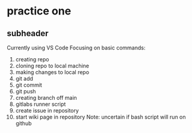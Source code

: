 # practice one
## subheader
Currently using VS Code
Focusing on basic commands: 
1. creating repo
2. cloning repo to local machine
3. making changes to local repo
4. git add
5. git commit
6. git push
7. creating branch off main
8. gitlabs runner script
9. create issue in repository
10. start wiki page in repository
Note: uncertain if bash script will run on github
